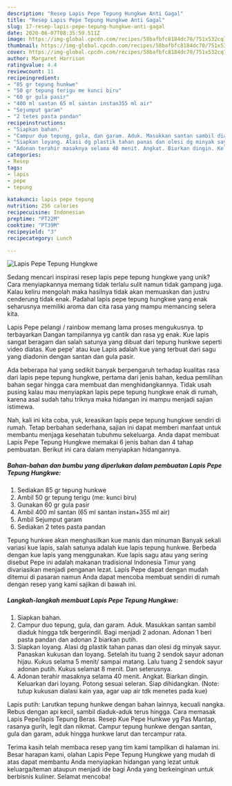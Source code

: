 ```yaml
---
description: "Resep Lapis Pepe Tepung Hungkwe Anti Gagal"
title: "Resep Lapis Pepe Tepung Hungkwe Anti Gagal"
slug: 17-resep-lapis-pepe-tepung-hungkwe-anti-gagal
date: 2020-06-07T08:35:59.511Z
image: https://img-global.cpcdn.com/recipes/58bafbfc8184dc70/751x532cq70/lapis-pepe-tepung-hungkwe-foto-resep-utama.jpg
thumbnail: https://img-global.cpcdn.com/recipes/58bafbfc8184dc70/751x532cq70/lapis-pepe-tepung-hungkwe-foto-resep-utama.jpg
cover: https://img-global.cpcdn.com/recipes/58bafbfc8184dc70/751x532cq70/lapis-pepe-tepung-hungkwe-foto-resep-utama.jpg
author: Margaret Harrison
ratingvalue: 4.4
reviewcount: 11
recipeingredient:
- "85 gr tepung hunkwe"
- "50 gr tepung terigu me kunci biru"
- "60 gr gula pasir"
- "400 ml santan 65 ml santan instan355 ml air"
- "Sejumput garam"
- "2 tetes pasta pandan"
recipeinstructions:
- "Siapkan bahan."
- "Campur duo tepung, gula, dan garam. Aduk. Masukkan santan sambil diaduk hingga tdk bergerindil. Bagi menjadi 2 adonan. Adonan 1 beri pasta pandan dan adonan 2 biarkan putih."
- "Siapkan loyang. Alasi dg plastik tahan panas dan olesi dg minyak sayur. Panaskan kukusan dan loyang. Setelah itu tuang 2 sendok sayur adonan hijau. Kukus selama 5 menit/ sampai matang. Lalu tuang 2 sendok sayur adonan putih. Kukus selamat 8 menit. Dan seterusnya."
- "Adonan terahir masaknya selama 40 menit. Angkat. Biarkan dingin. Keluarkan dari loyang. Potong sesuai seleran. Siap dihidangkan. (Note: tutup kukusan dialasi kain yaa, agar uap air tdk menetes pada kue)"
categories:
- Resep
tags:
- lapis
- pepe
- tepung

katakunci: lapis pepe tepung 
nutrition: 256 calories
recipecuisine: Indonesian
preptime: "PT22M"
cooktime: "PT39M"
recipeyield: "3"
recipecategory: Lunch

---
```



![Lapis Pepe Tepung Hungkwe](https://img-global.cpcdn.com/recipes/58bafbfc8184dc70/751x532cq70/lapis-pepe-tepung-hungkwe-foto-resep-utama.jpg)

Sedang mencari inspirasi resep lapis pepe tepung hungkwe yang unik? Cara menyiapkannya memang tidak terlalu sulit namun tidak gampang juga. Kalau keliru mengolah maka hasilnya tidak akan memuaskan dan justru cenderung tidak enak. Padahal lapis pepe tepung hungkwe yang enak seharusnya memiliki aroma dan cita rasa yang mampu memancing selera kita.

Lapis Pepe pelangi / rainbow memang lama proses mengukusnya. tp terbayarkan Dangan tampilannya yg cantik dan rasa yg enak. Kue lapis sangat beragam dan salah satunya yang dibuat dari tepung hunkwe seperti video diatas. Kue pepe&#39; atau kue Lapis adalah kue yang terbuat dari sagu yang diadonin dengan santan dan gula pasir.

Ada beberapa hal yang sedikit banyak berpengaruh terhadap kualitas rasa dari lapis pepe tepung hungkwe, pertama dari jenis bahan, kedua pemilihan bahan segar hingga cara membuat dan menghidangkannya. Tidak usah pusing kalau mau menyiapkan lapis pepe tepung hungkwe enak di rumah, karena asal sudah tahu triknya maka hidangan ini mampu menjadi sajian istimewa.


Nah, kali ini kita coba, yuk, kreasikan lapis pepe tepung hungkwe sendiri di rumah. Tetap berbahan sederhana, sajian ini dapat memberi manfaat untuk membantu menjaga kesehatan tubuhmu sekeluarga. Anda dapat membuat Lapis Pepe Tepung Hungkwe memakai 6 jenis bahan dan 4 tahap pembuatan. Berikut ini cara dalam menyiapkan hidangannya.

<!--inarticleads1-->

##### Bahan-bahan dan bumbu yang diperlukan dalam pembuatan Lapis Pepe Tepung Hungkwe:

1. Sediakan 85 gr tepung hunkwe
1. Ambil 50 gr tepung terigu (me: kunci biru)
1. Gunakan 60 gr gula pasir
1. Ambil 400 ml santan (65 ml santan instan+355 ml air)
1. Ambil Sejumput garam
1. Sediakan 2 tetes pasta pandan


Tepung hunkwe akan menghasilkan kue manis dan minuman Banyak sekali variasi kue lapis, salah satunya adalah kue lapis tepung hunkwe. Berbeda dengan kue lapis yang menggunakan. Kue lapis sagu atau yang sering disebut Pepe ini adalah makanan tradisional Indonesia Timur yang divariasikan menjadi penganan lezat. Lapis Pepe dapat dengan mudah ditemui di pasaran namun Anda dapat mencoba membuat sendiri di rumah dengan resep yang kami sajikan di bawah ini. 

<!--inarticleads2-->

##### Langkah-langkah membuat Lapis Pepe Tepung Hungkwe:

1. Siapkan bahan.
1. Campur duo tepung, gula, dan garam. Aduk. Masukkan santan sambil diaduk hingga tdk bergerindil. Bagi menjadi 2 adonan. Adonan 1 beri pasta pandan dan adonan 2 biarkan putih.
1. Siapkan loyang. Alasi dg plastik tahan panas dan olesi dg minyak sayur. Panaskan kukusan dan loyang. Setelah itu tuang 2 sendok sayur adonan hijau. Kukus selama 5 menit/ sampai matang. Lalu tuang 2 sendok sayur adonan putih. Kukus selamat 8 menit. Dan seterusnya.
1. Adonan terahir masaknya selama 40 menit. Angkat. Biarkan dingin. Keluarkan dari loyang. Potong sesuai seleran. Siap dihidangkan. (Note: tutup kukusan dialasi kain yaa, agar uap air tdk menetes pada kue)


Lapis putih: Larutkan tepung hunkwe dengan bahan lainnya, kecuali nangka. Rebus dengan api kecil, sambil diaduk-aduk terus hingga. Cara memasak Lapis Pepe/lapis Tepung Beras. Resep Kue Pepe Hunkwe yg Pas Mantap, rasanya gurih, legit dan nikmat. Campur tepung hunkwe dengan santan, gula dan garam, aduk hingga hunkwe larut dan tercampur rata. 

Terima kasih telah membaca resep yang tim kami tampilkan di halaman ini. Besar harapan kami, olahan Lapis Pepe Tepung Hungkwe yang mudah di atas dapat membantu Anda menyiapkan hidangan yang lezat untuk keluarga/teman ataupun menjadi ide bagi Anda yang berkeinginan untuk berbisnis kuliner. Selamat mencoba!
